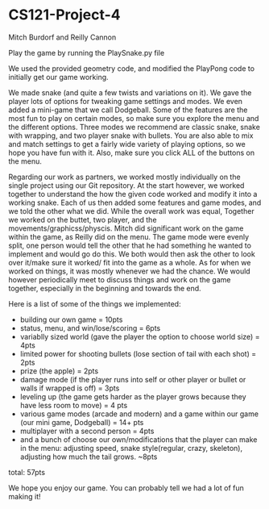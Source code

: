 # CS121-Project-4

Mitch Burdorf and Reilly Cannon

Play the game by running the PlaySnake.py file

We used the provided geometry code, and modified the PlayPong code to initially get our game working.

We made snake (and quite a few twists and variations on it). We gave the player lots of options
for tweaking game settings and modes. We even added a mini-game that we call Dodgeball. Some of the features are the most fun
to play on certain modes, so make sure you explore the menu and the different options. Three modes we recommend are classic
snake, snake with wrapping, and two player snake with bullets. You are also able to mix and match settings to get a fairly wide
variety of playing options, so we hope you have fun with it. Also, make sure you click ALL of the buttons on the menu.

Regarding our work as partners, we worked mostly individually on the single project using our Git repository. At the start however, we worked together to understand the how the given code worked and modify it into a working snake. Each of us then added some features and game modes, and we told the other what we did. While the overall work was equal, Together we worked on the buttet, two player, and the movements/graphicss/physcis. Mitch did significant work on the game within the game, as Reilly did on the menu. The game mode were evenly split, one person would tell the other that he had something he wanted to implement and would go do this. We both would then ask the other to look over it/make sure it worked/ fit into the game as a whole. As for when we worked on things, it was mostly whenever we had the chance. We would however periodically meet to discuss things and work on the game together, especially in the beginning and towards the end.

Here is a list of some of the things we implemented:
- building our own game = 10pts
- status, menu, and win/lose/scoring = 6pts
- variablly sized world (gave the player the option to choose world size) = 4pts
- limited power for shooting bullets (lose section of tail with each shot) = 2pts
- prize (the apple) = 2pts
- damage mode (if the player runs into self or other player or bullet or walls if wrapped is off) = 3pts
- leveling up (the game gets harder as the player grows because they have less room to move) = 4 pts
- various game modes (arcade and modern) and a game within our game (our mini game, Dodgeball) = 14+ pts
- multiplayer with a second person = 4pts
- and a bunch of choose our own/modifications that the player can make in the menu: adjusting speed, snake style(regular, crazy, skeleton), adjusting how much the tail grows. ~8pts

total: 57pts

We hope you enjoy our game. You can probably tell we had a lot of fun making it!



